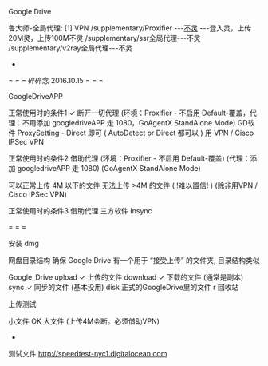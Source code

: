 
Google Drive

鲁大师-全局代理:
[1] VPN
/supplementary/Proxifier ---[不灵](https://github.com/7900ms/nottheater_deserted/blob/master/supplementary/360安全卫士-网络修复-全局代理.txt#按配置办法) ---登入灵，上传20M灵，上传100M不灵
/supplementary/ssr全局代理---不灵
/supplementary/v2ray全局代理---不灵

-

= = = 碎碎念 2016.10.15 = = =


GoogleDriveAPP

正常使用时的条件1 ✓
  断开一切代理 (环境：Proxifier - 不启用 Default-覆盖，代理：不用添加 googledriveAPP 走 1080，GoAgentX StandAlone Mode)
  GD软件 ProxySetting - Direct 即可   ( AutoDetect or Direct 都可以 )
  用 VPN / Cisco IPSec VPN

正常使用时的条件2
  借助代理
  (环境：Proxifier - 不启用 Default-覆盖)
  (代理：添加 googledriveAPP 走 1080)
  (GoAgentX StandAlone Mode)

  可以正常上传 4M 以下的文件
  无法上传 >4M 的文件 ( !难以置信! )
  (除非用VPN / Cisco IPSec VPN)

正常使用时的条件3
  借助代理
  三方软件 Insync

= = =

安装
  dmg

网盘目录结构
  确保 Google Drive 有一个用于 “接受上传” 的文件夹, 目录结构类似

  Google_Drive
    upload ✓
      上传的文件
    download ✓
      下载的文件 (通常是副本)
    sync ✓
      同步的文件 (基本没用)
    disk
      正式的GoogleDrive里的文件
    r
      回收站

上传测试

  小文件 OK
  大文件 (上传4M会断。必须借助VPN)

-

测试文件
http://speedtest-nyc1.digitalocean.com



